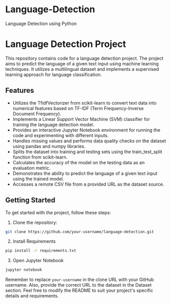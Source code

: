 # Language-Detection
Language Detection using Python
# Language Detection Project

This repository contains code for a language detection project. The project aims to predict the language of a given text input using machine learning techniques. It utilizes a multilingual dataset and implements a supervised learning approach for language classification.

## Features

- Utilizes the TfidfVectorizer from scikit-learn to convert text data into numerical features based on TF-IDF (Term Frequency-Inverse Document Frequency).
- Implements a Linear Support Vector Machine (SVM) classifier for training the language detection model.
- Provides an interactive Jupyter Notebook environment for running the code and experimenting with different inputs.
- Handles missing values and performs data quality checks on the dataset using pandas and numpy libraries.
- Splits the dataset into training and testing sets using the train_test_split function from scikit-learn.
- Calculates the accuracy of the model on the testing data as an evaluation metric.
- Demonstrates the ability to predict the language of a given text input using the trained model.
- Accesses a remote CSV file from a provided URL as the dataset source.

## Getting Started

To get started with the project, follow these steps:

1. Clone the repository:

```bash
git clone https://github.com/your-username/language-detection.git
```
2. Install Requirements 
```bash
pip install -r requirements.txt
```
3. Open Jupyter Notebook 
```bash
jupyter notebook
```

Remember to replace `your-username` in the clone URL with your GitHub username. Also, provide the correct URL to the dataset in the Dataset section. Feel free to modify the README to suit your project's specific details and requirements.
